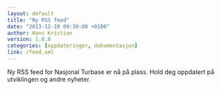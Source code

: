```yaml
---
layout: default
title: "Ny RSS feed"
date: "2013-12-19 09:30:00 +0100"
author: Hans Kristian
version: 1.0.0
categories: [oppdateringer, dokumentasjon]
link: /feed.xml
---
```


Ny RSS feed for Nasjonal Turbase er nå på plass. Hold deg oppdatert på
utviklingen og andre nyheter.

